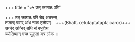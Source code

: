 +++
title = "०५ उत् क्रामातः परि"

+++
उत् क्रामातः परि चेद् अतप्तस्  
तप्ताच् चरोर् अधि नाकं तृतीयम् । +++(Bhatt. cetutaptātaptā caror)+++  
अग्नेर् अग्निर् अधि सं बभूविथ  
ज्योतिष्मान् गच्छ सुकृतां यत्र लोकः ॥